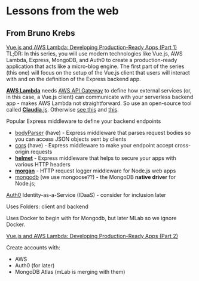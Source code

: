 # Lessons from the web

## From Bruno Krebs

[Vue.js and AWS Lambda: Developing Production-Ready Apps (Part 1)](https://auth0.com/blog/vue-js-and-lambda-developing-production-ready-apps-part-1/)
TL;DR: In this series, you will use modern technologies like Vue.js, AWS Lambda, Express, MongoDB, and Auth0 to create a production-ready application that acts like a micro-blog engine. The first part of the series (this one) will focus on the setup of the Vue.js client that users will interact with and on the definition of the Express backend app.

[**AWS Lambda**](https://aws.amazon.com/lambda/) needs [AWS API Gateway](https://aws.amazon.com/api-gateway/) to define how external services (or, in this case, a Vue.js client) can communicate with your serverless backend app - makes AWS Lambda not straightforward. So use an open-source tool called [**Claudia**.js](https://claudiajs.com/). Otherwise [see this](https://docs.aws.amazon.com/apigateway/latest/developerguide/getting-started-with-lambda-integration.html) and [this](https://ig.nore.me/2016/03/setting-up-lambda-and-a-gateway-through-the-cli/).

Popular Express middleware to define your backend endpoints

- [bodyParser](https://github.com/expressjs/body-parser) (have) - Express middleware that parses request bodies so you can access JSON objects sent by clients
- [cors](https://github.com/expressjs/cors) (have) - Express middleware to make your endpoint accept cross-origin requests
- [**helmet**](https://github.com/helmetjs/helmet) - Express middleware that helps to secure your apps with various HTTP headers
- [**morgan**](https://github.com/expressjs/morgan) - HTTP request logger middleware for Node.js web apps
- [mongodb](https://github.com/mongodb/node-mongodb-native) (we use mongoose??) - the MongoDB **native driver** for Node.js;

[Auth0](https://auth0.com) Identity-as-a-Service (IDaaS) - consider for inclusion later

Uses Folders: client and backend

Uses Docker to begin with for Mongodb, but later MLab so we ignore Docker.

[Vue.js and AWS Lambda: Developing Production-Ready Apps (Part 2)](https://auth0.com/blog/vue-js-and-lambda-developing-production-ready-apps-part-2/)

Create accounts with:
  - AWS
  - Auth0 (for later)
  - MongoDB Atlas (mLab is merging with them)
  